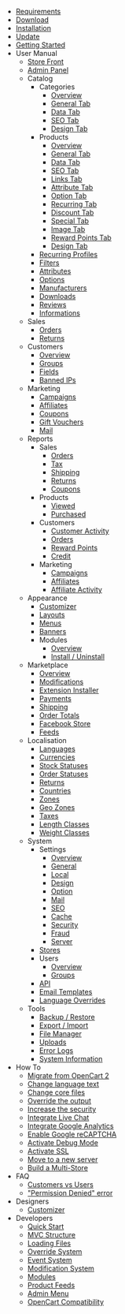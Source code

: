 * [Requirements](requirements)
* [Download](download)
* [Installation](installation)
* [Update](update)
* [Getting Started](getting-started)
* User Manual
	* [Store Front](user-manual/store-front)
	* [Admin Panel](user-manual/admin-panel)
	* Catalog
		* Categories
			* [Overview](user-manual/catalog/categories/overview)
			* [General Tab](user-manual/catalog/categories/general)
			* [Data Tab](user-manual/catalog/categories/data)
			* [SEO Tab](user-manual/catalog/categories/seo)
			* [Design Tab](user-manual/catalog/categories/design)
		* Products
			* [Overview](user-manual/catalog/products/overview)
			* [General Tab](user-manual/catalog/products/general)
			* [Data Tab](user-manual/catalog/products/data)
			* [SEO Tab](user-manual/catalog/products/seo)
			* [Links Tab](user-manual/catalog/products/links)
			* [Attribute Tab](user-manual/catalog/products/attribute)
			* [Option Tab](user-manual/catalog/products/option)
			* [Recurring Tab](user-manual/catalog/products/recurring)
			* [Discount Tab](user-manual/catalog/products/discount)
			* [Special Tab](user-manual/catalog/products/special)
			* [Image Tab](user-manual/catalog/products/image)
			* [Reward Points Tab](user-manual/catalog/products/reward)
			* [Design Tab](user-manual/catalog/products/design)
		* [Recurring Profiles](user-manual/catalog/recurring)
		* [Filters](user-manual/catalog/filters)
		* [Attributes](user-manual/catalog/attributes)
		* [Options](user-manual/catalog/options)
		* [Manufacturers](user-manual/catalog/manufacturers)
		* [Downloads](user-manual/catalog/downloads)
		* [Reviews](user-manual/catalog/reviews)
		* [Informations](user-manual/catalog/informations)
	* Sales
		* [Orders](user-manual/sales/orders)
		* [Returns](user-manual/sales/returns)
	* Customers
		* [Overview](user-manual/customers/overview)
		* [Groups](user-manual/customers/groups)
		* [Fields](user-manual/customers/fields)
		* [Banned IPs](user-manual/customers/banned-ips)
	* Marketing
		* [Campaigns](user-manual/marketing/campaigns)
		* [Affiliates](user-manual/marketing/affiliates)
		* [Coupons](user-manual/marketing/coupons)
		* [Gift Vouchers](user-manual/marketing/gift-vouchers)
		* [Mail](user-manual/marketing/mail)
	* Reports
		* Sales
			* [Orders](user-manual/reports/sales/orders)
			* [Tax](user-manual/reports/sales/tax)
			* [Shipping](user-manual/reports/sales/shipping)
			* [Returns](user-manual/reports/sales/returns)
			* [Coupons](user-manual/reports/sales/coupons)
		* Products
			* [Viewed](user-manual/reports/products/viewed)
			* [Purchased](user-manual/reports/products/purchased)
		* Customers
			* [Customer Activity](user-manual/reports/customers/customer-activity)
			* [Orders](user-manual/reports/customers/orders)
			* [Reward Points](user-manual/reports/customers/rewards)
			* [Credit](user-manual/reports/customers/credit)
		* Marketing
			* [Campaigns](user-manual/reports/marketing/campaigns)
			* [Affiliates](user-manual/reports/marketing/affiliates)
			* [Affiliate Activity](user-manual/reports/marketing/affiliate-activity)
	* Appearance
		* [Customizer](user-manual/appearance/customizer)
		* [Layouts](user-manual/appearance/layouts)
		* [Menus](user-manual/appearance/menus)
		* [Banners](user-manual/appearance/banners)
		* Modules
			* [Overview](user-manual/appearance/modules/overview)
			* [Install / Uninstall](user-manual/appearance/modules/install)
	* Marketplace
		* [Overview](user-manual/marketplace/overview)
		* [Modifications](user-manual/marketplace/modifications)
		* [Extension Installer](user-manual/marketplace/extension-installer)
		* [Payments](user-manual/marketplace/payments)
		* [Shipping](user-manual/marketplace/shipping)
		* [Order Totals](user-manual/marketplace/order-totals)
		* [Facebook Store](user-manual/marketplace/facebook-store)
		* [Feeds](user-manual/marketplace/feeds)
	* Localisation
		* [Languages](user-manual/localisation/languages)
		* [Currencies](user-manual/localisation/currencies)
		* [Stock Statuses](user-manual/localisation/stock-statuses)
		* [Order Statuses](user-manual/localisation/order-statuses)
		* [Returns](user-manual/localisation/returns)
		* [Countries](user-manual/localisation/countries)
		* [Zones](user-manual/localisation/zones)
		* [Geo Zones](user-manual/localisation/geo-zones)
		* [Taxes](user-manual/localisation/taxes)
		* [Length Classes](user-manual/localisation/length-classes)
		* [Weight Classes](user-manual/localisation/weight-classes)
	* System
		* Settings
			* [Overview](user-manual/system/settings/overview)
			* [General](user-manual/system/settings/general)
			* [Local](user-manual/system/settings/local)
			* [Design](user-manual/system/settings/design)
			* [Option](user-manual/system/settings/option)
			* [Mail](user-manual/system/settings/mail)
			* [SEO](user-manual/system/settings/seo)
			* [Cache](user-manual/system/settings/cache)
			* [Security](user-manual/system/settings/security)
			* [Fraud](user-manual/system/settings/fraud)
			* [Server](user-manual/system/settings/server)
		* [Stores](user-manual/system/stores)
		* Users
			* [Overview](user-manual/system/users/overview)
			* [Groups](user-manual/system/users/groups)
		* [API](user-manual/system/api)
		* [Email Templates](user-manual/system/email-templates)
		* [Language Overrides](user-manual/system/language-overrides)
    * Tools
		* [Backup / Restore](user-manual/tools/backup-restore)
		* [Export / Import](user-manual/tools/export-import)
		* [File Manager](user-manual/tools/file-manager)
		* [Uploads](user-manual/tools/uploads)
		* [Error Logs](user-manual/tools/error-logs)
		* [System Information](user-manual/tools/system-information)
* How To
	* [Migrate from OpenCart 2](how-to/how-to-migrate-from-opencart-2)
	* [Change language text](how-to/how-to-change-language-text)
	* [Change core files](how-to/how-to-change-core-files)
	* [Override the output](how-to/how-to-override-the-output)
	* [Increase the security](how-to/how-to-increase-the-security)
	* [Integrate Live Chat](how-to/how-to-integrate-live-chat)
	* [Integrate Google Analytics](how-to/how-to-integrate-google-analytics)
	* [Enable Google reCAPTCHA](how-to/how-to-enable-google-recaptcha)
	* [Activate Debug Mode](how-to/how-to-activate-debug-mode)
	* [Activate SSL](how-to/how-to-activate-ssl)
	* [Move to a new server](how-to/how-to-move-to-a-new-server)
	* [Build a Multi-Store](how-to/how-to-build-a-multi-store)
* FAQ
	* [Customers vs Users](faq/customers-vs-users)
	* ["Permission Denied" error](faq/permission-denied-error)
* Designers
	* [Customizer](designers/customizer)
* Developers
	* [Quick Start](developers/quick-start)
	* [MVC Structure](developers/mvc-structure)
	* [Loading Files](developers/loading-files)
	* [Override System](developers/override-system)
	* [Event System](developers/event-system)
	* [Modification System](developers/modification-system)
	* [Modules](developers/modules)
	* [Product Feeds](developers/product-feeds)
	* [Admin Menu](developers/admin-menu)
	* [OpenCart Compatibility](developers/opencart-compatibility)
